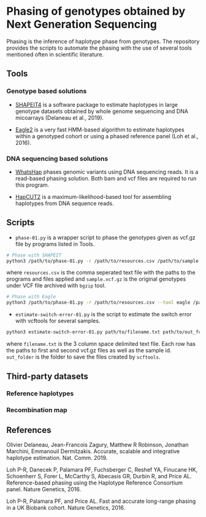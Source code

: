 # Phasing of genotypes obtained by Next Generation Sequencing 

Phasing is the inference of haplotype phase from genotypes. The repository provides the scripts to automate the phasing with the use of several tools mentioned often in scientific literature.   

## Tools

### Genotype based solutions 

* [SHAPEIT4](https://odelaneau.github.io/shapeit4/) is a software package to estimate haplotypes in large genotype datasets obtained by whole genome sequencing and DNA micoarrays (Delaneau et al., 2019).

* [Eagle2](https://alkesgroup.broadinstitute.org/Eagle/#x1-20001) is a very fast HMM-based algorithm to estimate haplotypes within a genotyped cohort or using a phased reference panel (Loh et al., 2016).

### DNA sequencing based solutions

* [WhatsHap](https://whatshap.readthedocs.io/en/latest/index.html) phases genomic variants using DNA sequencing reads. It is a read-based phasing solution. Both bam and vcf files are required to run this program. 

* [HapCUT2](https://github.com/vibansal/HapCUT2/tree/master) is a maximum-likelihood-based tool for assembling haplotypes from DNA sequence reads.

## Scripts

* `phase-01.py` is a wrapper script to phase the genotypes given as vcf.gz file by programs listed in Tools.  

```bash
# Phase with SHAPEIT
python3 /path/to/phase-01.py -r /path/to/resources.csv /path/to/sample.vcf.gz
```
where `resources.csv` is the comma seperated text file with the paths to the programs and files applied and `sample.vcf.gz` is the original genotypes under VCF file archived with `bgzip` tool.


```bash
# Phase with Eagle
python3 /path/to/phase-01.py -r /path/to/resources.csv --tool eagle /path/to/sample.vcf.gz
```

* `estimate-switch-error-01.py` is the script to estimate the switch error with vcftools for several samples.

```bash
python3 estimate-switch-error-01.py path/to/filename.txt path/to/out_folder
```

where `filename.txt` is the 3 column space delimited text file. Each row has the paths to first and second vcf.gz files as well as the sample id. 
`out_folder` is the folder to save the files created by `vcftools`.



## Third-party datasets

### Reference haplotypes


### Recombination map

## References

Olivier Delaneau, Jean-Francois Zagury, Matthew R Robinson, Jonathan Marchini, Emmanouil Dermitzakis. Accurate, scalable and integrative haplotype estimation. Nat. Comm. 2019.

Loh P-R, Danecek P, Palamara PF, Fuchsberger C, Reshef YA, Finucane HK, Schoenherr S, Forer L, McCarthy S, Abecasis GR, Durbin R, and Price AL. Reference-based phasing using the Haplotype Reference Consortium panel. Nature Genetics, 2016.

Loh P-R, Palamara PF, and Price AL. Fast and accurate long-range phasing in a UK Biobank cohort. Nature Genetics, 2016. 

